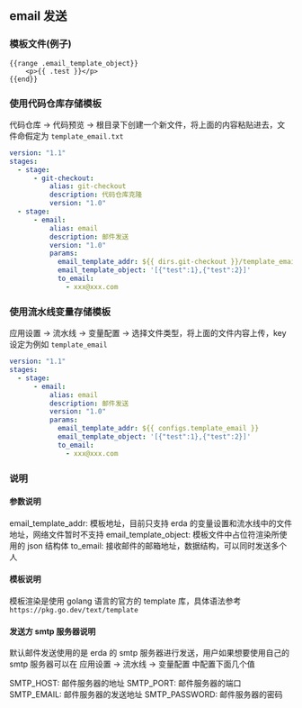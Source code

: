 ## email 发送

### 模板文件(例子)

```text
{{range .email_template_object}}
    <p>{{ .test }}</p>
{{end}}
```

### 使用代码仓库存储模板

代码仓库 -> 代码预览 -> 根目录下创建一个新文件，将上面的内容粘贴进去，文件命假定为 `template_email.txt`

```yaml
version: "1.1"
stages:
  - stage:
      - git-checkout:
          alias: git-checkout
          description: 代码仓库克隆
          version: "1.0"
  - stage:
      - email:
          alias: email
          description: 邮件发送
          version: "1.0"
          params:
            email_template_addr: ${{ dirs.git-checkout }}/template_email.txt
            email_template_object: '[{"test":1},{"test":2}]'
            to_email:
              - xxx@xxx.com
```

### 使用流水线变量存储模板

应用设置 -> 流水线 -> 变量配置 -> 选择文件类型，将上面的文件内容上传，key 设定为例如 `template_email`

```yaml
version: "1.1"
stages:
  - stage:
      - email:
          alias: email
          description: 邮件发送
          version: "1.0"
          params:
            email_template_addr: ${{ configs.template_email }}
            email_template_object: '[{"test":1},{"test":2}]'
            to_email:
              - xxx@xxx.com
```

### 说明

#### 参数说明
email_template_addr: 模板地址，目前只支持 erda 的变量设置和流水线中的文件地址，网络文件暂时不支持
email_template_object: 模板文件中占位符渲染所使用的 json 结构体
to_email: 接收邮件的邮箱地址，数据结构，可以同时发送多个人

#### 模板说明
模板渲染是使用 golang 语言的官方的 template 库，具体语法参考 `https://pkg.go.dev/text/template`

#### 发送方 smtp 服务器说明

默认邮件发送使用的是 erda 的 smtp 服务器进行发送，用户如果想要使用自己的 smtp 服务器可以在 应用设置 -> 流水线 -> 变量配置 中配置下面几个值

SMTP_HOST: 邮件服务器的地址
SMTP_PORT: 邮件服务器的端口
SMTP_EMAIL: 邮件服务器的发送地址
SMTP_PASSWORD: 邮件服务器的密码
